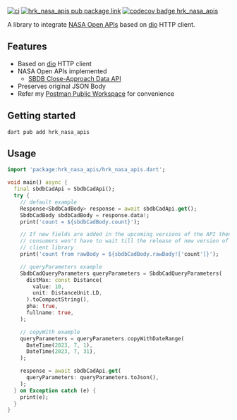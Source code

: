 [![ci][ci-badge]][ci-link]
[![hrk_nasa_apis pub package link][pub-badge-hrk_nasa_apis]][pub-link-hrk_nasa_apis]
[![codecov badge hrk_nasa_apis][codecov-badge-hrk_nasa_apis]][codecov-link-hrk_nasa_apis]

A library to integrate [NASA Open APIs] based on [dio] HTTP client.

## Features

- Based on [dio] HTTP client
- NASA Open APIs implemented
  - [SBDB Close-Approach Data API]
- Preserves original JSON Body
- Refer my [Postman Public Workspace] for convenience

## Getting started

```console
dart pub add hrk_nasa_apis
```

## Usage

```dart
import 'package:hrk_nasa_apis/hrk_nasa_apis.dart';

void main() async {
  final sbdbCadApi = SbdbCadApi();
  try {
    // default example
    Response<SbdbCadBody> response = await sbdbCadApi.get();
    SbdbCadBody sbdbCadBody = response.data!;
    print('count = ${sbdbCadBody.count}');

    // If new fields are added in the upcoming versions of the API then
    // consumers won't have to wait till the release of new version of this
    // client library
    print('count from rawBody = ${sbdbCadBody.rawBody!['count']}');

    // queryParameters example
    SbdbCadQueryParameters queryParameters = SbdbCadQueryParameters(
      distMax: const Distance(
        value: 10,
        unit: DistanceUnit.LD,
      ).toCompactString(),
      pha: true,
      fullname: true,
    );

    // copyWith example
    queryParameters = queryParameters.copyWithDateRange(
      DateTime(2023, 7, 1),
      DateTime(2023, 7, 31),
    );

    response = await sbdbCadApi.get(
      queryParameters: queryParameters.toJson(),
    );
  } on Exception catch (e) {
    print(e);
  }
}
```

[ci-badge]: https://github.com/hrishikesh-kadam/hrk_nasa_apis.dart/actions/workflows/ci.yaml/badge.svg
[ci-link]: https://github.com/hrishikesh-kadam/hrk_nasa_apis.dart/actions/workflows/ci.yaml
[pub-badge-hrk_nasa_apis]: https://img.shields.io/pub/v/hrk_nasa_apis.svg
[pub-link-hrk_nasa_apis]: https://pub.dev/packages/hrk_nasa_apis
[codecov-badge-hrk_nasa_apis]: https://codecov.io/gh/hrishikesh-kadam/hrk_nasa_apis.dart/branch/main/graph/badge.svg?flag=hrk_nasa_apis
[codecov-link-hrk_nasa_apis]: https://codecov.io/gh/hrishikesh-kadam/hrk_nasa_apis.dart
[NASA Open APIs]: https://api.nasa.gov
[dio]: https://pub.dev/packages/dio
[SBDB Close-Approach Data API]: https://ssd-api.jpl.nasa.gov/doc/cad.html
[Postman Public Workspace]: https://www.postman.com/hrishikesh-kadam/nasa-open-apis
